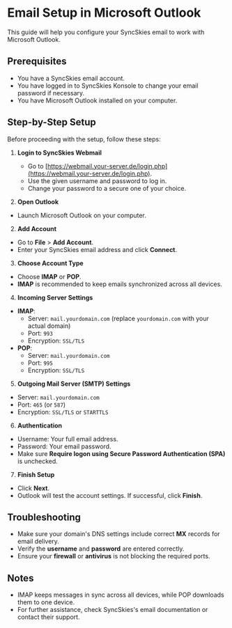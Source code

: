 # Email Setup in Microsoft Outlook

This guide will help you configure your SyncSkies email to work with Microsoft Outlook.

## Prerequisites

- You have a SyncSkies email account.
- You have logged in to SyncSkies Konsole to change your email password if necessary.
- You have Microsoft Outlook installed on your computer.

## Step-by-Step Setup

Before proceeding with the setup, follow these steps:

1. **Login to SyncSkies Webmail**
   - Go to [https://webmail.your-server.de/login.php](https://webmail.your-server.de/login.php).
   - Use the given username and password to log in.
   - Change your password to a secure one of your choice.



 1. **Open Outlook**
   - Launch Microsoft Outlook on your computer.

 2. **Add Account**
   - Go to **File** > **Add Account**.
   - Enter your SyncSkies email address and click **Connect**.

 3. **Choose Account Type**
   - Choose **IMAP** or **POP**.
   - **IMAP** is recommended to keep emails synchronized across all devices.

 4. **Incoming Server Settings**
   - **IMAP**:
     - Server: `mail.yourdomain.com` (replace `yourdomain.com` with your actual domain)
     - Port: `993`
     - Encryption: `SSL/TLS`
   - **POP**:
     - Server: `mail.yourdomain.com`
     - Port: `995`
     - Encryption: `SSL/TLS`

 5. **Outgoing Mail Server (SMTP) Settings**
   - Server: `mail.yourdomain.com`
   - Port: `465` (or `587`)
   - Encryption: `SSL/TLS` or `STARTTLS`

 6. **Authentication**
   - Username: Your full email address.
   - Password: Your email password.
   - Make sure **Require logon using Secure Password Authentication (SPA)** is unchecked.

 7. **Finish Setup**
   - Click **Next**.
   - Outlook will test the account settings. If successful, click **Finish**.

## Troubleshooting

- Make sure your domain's DNS settings include correct **MX** records for email delivery.
- Verify the **username** and **password** are entered correctly.
- Ensure your **firewall** or **antivirus** is not blocking the required ports.

## Notes

- IMAP keeps messages in sync across all devices, while POP downloads them to one device.
- For further assistance, check SyncSkies's email documentation or contact their support.
